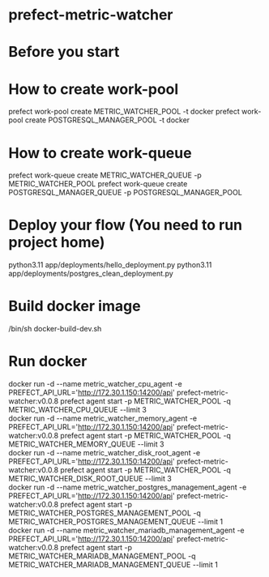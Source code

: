 # prefect-metric-watcher

# Before you start
# How to create work-pool
prefect work-pool create METRIC_WATCHER_POOL -t docker
prefect work-pool create POSTGRESQL_MANAGER_POOL -t docker

# How to create work-queue
prefect work-queue create METRIC_WATCHER_QUEUE -p METRIC_WATCHER_POOL
prefect work-queue create POSTGRESQL_MANAGER_QUEUE -p POSTGRESQL_MANAGER_POOL

# Deploy your flow (You need to run project home)
python3.11 app/deployments/hello_deployment.py
python3.11 app/deployments/postgres_clean_deployment.py


# Build docker image
/bin/sh docker-build-dev.sh  

# Run docker
docker run -d --name metric_watcher_cpu_agent -e PREFECT_API_URL='http://172.30.1.150:14200/api' prefect-metric-watcher:v0.0.8 prefect agent start -p METRIC_WATCHER_POOL -q METRIC_WATCHER_CPU_QUEUE --limit 3  
docker run -d --name metric_watcher_memory_agent -e PREFECT_API_URL='http://172.30.1.150:14200/api' prefect-metric-watcher:v0.0.8 prefect agent start -p METRIC_WATCHER_POOL -q METRIC_WATCHER_MEMORY_QUEUE --limit 3  
docker run -d --name metric_watcher_disk_root_agent -e PREFECT_API_URL='http://172.30.1.150:14200/api' prefect-metric-watcher:v0.0.8 prefect agent start -p METRIC_WATCHER_POOL -q METRIC_WATCHER_DISK_ROOT_QUEUE --limit 3  
docker run -d --name metric_watcher_postgres_management_agent -e PREFECT_API_URL='http://172.30.1.150:14200/api' prefect-metric-watcher:v0.0.8 prefect agent start -p METRIC_WATCHER_POSTGRES_MANAGEMENT_POOL -q METRIC_WATCHER_POSTGRES_MANAGEMENT_QUEUE --limit 1  
docker run -d --name metric_watcher_mariadb_management_agent -e PREFECT_API_URL='http://172.30.1.150:14200/api' prefect-metric-watcher:v0.0.8 prefect agent start -p METRIC_WATCHER_MARIADB_MANAGEMENT_POOL -q METRIC_WATCHER_MARIADB_MANAGEMENT_QUEUE --limit 1  
